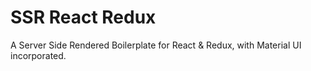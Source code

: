 # SSR React Redux

A Server Side Rendered Boilerplate for React &amp; Redux, with Material UI incorporated.
